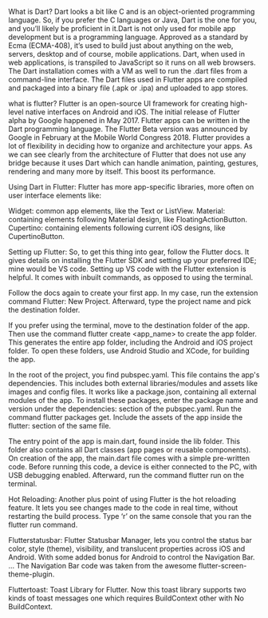 What is Dart?
    Dart looks a bit like C and is an object-oriented programming language. So, if you prefer the C languages or Java, Dart is the one for you, and you’ll likely be proficient in it.Dart is not only used for mobile app development but is a programming language. Approved as a standard by Ecma (ECMA-408), it’s used to build just about anything on the web, servers, desktop and of course, mobile applications.
    Dart, when used in web applications, is transpiled to JavaScript so it runs on all web browsers. The Dart installation comes with a VM as well to run the .dart files from a command-line interface. The Dart files used in Flutter apps are compiled and packaged into a binary file (.apk or .ipa) and uploaded to app stores.

what is flutter?
    Flutter is an open-source UI framework for creating high-level native interfaces on Android and iOS. The initial release of Flutter alpha by Google happened in May 2017. Flutter apps can be written in the Dart programming language. The Flutter Beta version was announced by Google in February at the Mobile World Congress 2018.
    Flutter provides a lot of flexibility in deciding how to organize and architecture your apps. As we can see clearly from the architecture of Flutter that does not use any bridge because it uses Dart which can handle animation, painting, gestures, rendering and many more by itself. This boost its performance.

Using Dart in Flutter:
Flutter has more app-specific libraries, more often on user interface elements like:

Widget: common app elements, like the Text or ListView.
Material: containing elements following Material design, like FloatingActionButton.
Cupertino: containing elements following current iOS designs, like CupertinoButton.

Setting up Flutter: 
So, to get this thing into gear, follow the Flutter docs. It gives details on installing the Flutter SDK and setting up your preferred IDE; mine would be VS code. Setting up VS code with the Flutter extension is helpful. It comes with inbuilt commands, as opposed to using the terminal.

Follow the docs again to create your first app. In my case, run the extension command Flutter: New Project. Afterward, type the project name and pick the destination folder.

If you prefer using the terminal, move to the destination folder of the app. Then use the command flutter create <app_name> to create the app folder. This generates the entire app folder, including the Android and iOS project folder. To open these folders, use Android Studio and XCode, for building the app.

In the root of the project, you find pubspec.yaml. This file contains the app's dependencies. This includes both external libraries/modules and assets like images and config files. It works like a package.json, containing all external modules of the app. To install these packages, enter the package name and version under the dependencies: section of the pubspec.yaml. Run the command flutter packages get. Include the assets of the app inside the flutter: section of the same file.

The entry point of the app is main.dart, found inside the lib folder. This folder also contains all Dart classes (app pages or reusable components). On creation of the app, the main.dart file comes with a simple pre-written code. Before running this code, a device is either connected to the PC, with USB debugging enabled. Afterward, run the command flutter run on the terminal.

Hot Reloading:
Another plus point of using Flutter is the hot reloading feature. It lets you see changes made to the code in real time, without restarting the build process. Type ‘r’ on the same console that you ran the flutter run command.

Flutterstatusbar:
Flutter Statusbar Manager, lets you control the status bar color, style (theme), visibility, and translucent properties across iOS and Android. With some added bonus for Android to control the Navigation Bar. ... The Navigation Bar code was taken from the awesome flutter-screen-theme-plugin.

Fluttertoast:
Toast Library for Flutter. Now this toast library supports two kinds of toast messages one which requires BuildContext other with No BuildContext.
